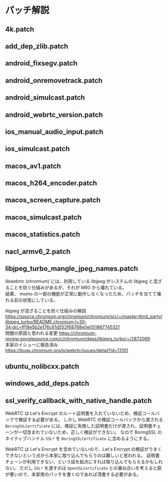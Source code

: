 # パッチ解説

## 4k.patch


## add_dep_zlib.patch


## android_fixsegv.patch


## android_onremovetrack.patch


## android_simulcast.patch


## android_webrtc_version.patch


## ios_manual_audio_input.patch


## ios_simulcast.patch


## macos_av1.patch


## macos_h264_encoder.patch


## macos_screen_capture.patch


## macos_simulcast.patch


## macos_statistics.patch


## nacl_armv6_2.patch

## libjpeg_turbo_mangle_jpeg_names.patch

libwebrtc (chromium) には、利用している libjpeg がシステムの libjpeg と混ざることを防ぐ仕組みがあるが、それが M93 から壊れている。  
結果、 momo の一部の機能が正常に動作しなくなったため、パッチを当てて壊れる前の状態にしている。

libjpeg が混ざることを防ぐ仕組みの解説 https://source.chromium.org/chromium/chromium/src/+/master:third_party/libjpeg_turbo/README.chromium;l=30-34;drc=ff19e5b2e176c61d552f68768e0e051867745321  
問題の原因と思われる変更 https://chromium-review.googlesource.com/c/chromium/deps/libjpeg_turbo/+/2872069  
本家のイシューに報告済み https://bugs.chromium.org/p/webrtc/issues/detail?id=13101  

## ubuntu_nolibcxx.patch


## windows_add_deps.patch


## ssl_verify_callback_with_native_handle.patch

WebRTC は Let's Encrypt のルート証明書を入れていないため、検証コールバックで検証する必要がある。
しかし WebRTC の検証コールバックから渡される `BoringSSLCertificate` には、検証に失敗した証明書だけが渡され、証明書チェーンが一切含まれていないため、正しく検証ができない。
なので BoringSSL のネイティブハンドル `SSL*` を `BoringSSLCertificate` に含めるようにする。

WebRTC は Let's Encrypt を含めていないので、Let's Encrypt の検証がうまくできないという点から本家に取り込んでもらうのは難しいと思われる。
証明書チェーンが利用できない、という話を起点にすれば取り込んでもらえるかもしれない。
ただし `SSL*` を渡すのは `OpenSSLCertificate` との兼ね合いを考えると筋が悪いので、本家用のパッチを書くのであれば清書する必要がある。

